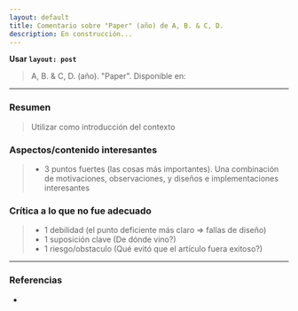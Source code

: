 ```yaml
---
layout: default
title: Comentario sobre "Paper" (año) de A, B. & C, D.
description: En construcción...
---
```


**Usar `layout: post`**

> A, B. & C, D. (año). "Paper". Disponible en: []()

---

### Resumen

> Utilizar como introducción del contexto

### Aspectos/contenido interesantes 

> * 3 puntos fuertes (las cosas más importantes). Una combinación de motivaciones, observaciones, y diseños e implementaciones interesantes

### Crítica a lo que no fue adecuado

> * 1 debilidad (el punto deficiente más claro => fallas de diseño)
> * 1 suposición clave (De dónde vino?)
> * 1 riesgo/obstaculo (Qué evitó que el artículo fuera exitoso?)

---

### Referencias

* ​

